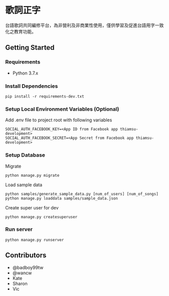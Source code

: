 # 歌詞正字

台語歌詞共同編修平台，為非營利及非商業性使用，僅供學習及促進台語用字一致化之教育功能。

## Getting Started

### Requirements

* Python 3.7.x

### Install Dependencies

```
pip install -r requirements-dev.txt
```

### Setup Local Environment Variables (Optional)

Add .env file to project root with following variables
```
SOCIAL_AUTH_FACEBOOK_KEY=<App ID from Facebook app thiamsu-development>
SOCIAL_AUTH_FACEBOOK_SECRET=<App Secret from Facebook app thiamsu-development>
```

### Setup Database

Migrate

```
python manage.py migrate
```

Load sample data

```
python samples/generate_sample_data.py [num_of_users] [num_of_songs]
python manage.py loaddata samples/sample_data.json
```

Create super user for dev

```
python manage.py createsuperuser
```

### Run server
```
python manage.py runserver
```

## Contributors
* @badboy99tw
* @wancw
* Kate
* Sharon
* Vic
